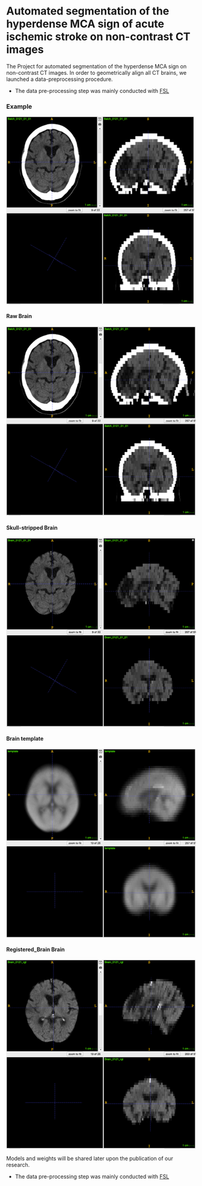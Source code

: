 # Automated segmentation of the hyperdense MCA sign of acute ischemic stroke on non-contrast CT images

The Project for automated segmentation of the hyperdense MCA sign on non-contrast CT images. 
In order to geometrically align all CT brains, we launched a data-preprocessing procedure.
- The data pre-processing step was mainly conducted with [FSL](https://fsl.fmrib.ox.ac.uk/fsl/fslwiki/)

### Example

<img src="examples/Raw_Brain.png" width="500">

#### Raw Brain
![examples/Raw_Brain.png](examples/Raw_Brain.png)

#### Skull-stripped Brain
![examples/Extracted_Brain.png](examples/Extracted_Brain.png)

#### Brain template 
![examples/template.png](examples/template.png)

#### Registered_Brain Brain
![examples/Registered_Brain.png](examples/Registered_Brain.png)




Models and weights will be shared later upon the publication of our research.

- The data pre-processing step was mainly conducted with [FSL](https://fsl.fmrib.ox.ac.uk/fsl/fslwiki/)
